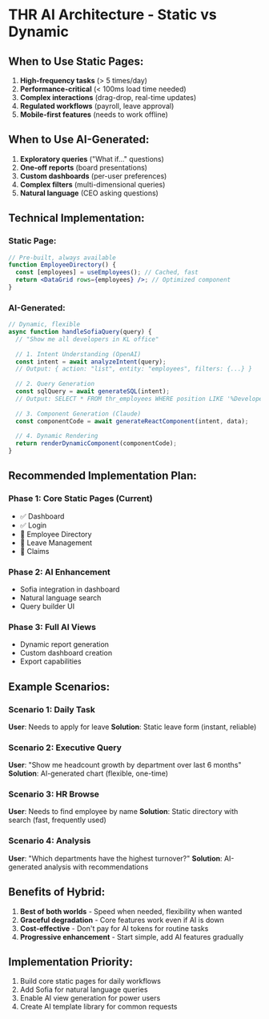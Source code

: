 # THR AI Architecture - Static vs Dynamic

## When to Use Static Pages:
1. **High-frequency tasks** (> 5 times/day)
2. **Performance-critical** (< 100ms load time needed)
3. **Complex interactions** (drag-drop, real-time updates)
4. **Regulated workflows** (payroll, leave approval)
5. **Mobile-first features** (needs to work offline)

## When to Use AI-Generated:
1. **Exploratory queries** ("What if..." questions)
2. **One-off reports** (board presentations)
3. **Custom dashboards** (per-user preferences)
4. **Complex filters** (multi-dimensional queries)
5. **Natural language** (CEO asking questions)

## Technical Implementation:

### Static Page:
```jsx
// Pre-built, always available
function EmployeeDirectory() {
  const [employees] = useEmployees(); // Cached, fast
  return <DataGrid rows={employees} />; // Optimized component
}
```

### AI-Generated:
```javascript
// Dynamic, flexible
async function handleSofiaQuery(query) {
  // "Show me all developers in KL office"
  
  // 1. Intent Understanding (OpenAI)
  const intent = await analyzeIntent(query);
  // Output: { action: "list", entity: "employees", filters: {...} }
  
  // 2. Query Generation
  const sqlQuery = await generateSQL(intent);
  // Output: SELECT * FROM thr_employees WHERE position LIKE '%Developer%'
  
  // 3. Component Generation (Claude)
  const componentCode = await generateReactComponent(intent, data);
  
  // 4. Dynamic Rendering
  return renderDynamicComponent(componentCode);
}
```

## Recommended Implementation Plan:

### Phase 1: Core Static Pages (Current)
- ✅ Dashboard
- ✅ Login
- 🔄 Employee Directory
- 🔄 Leave Management
- 🔄 Claims

### Phase 2: AI Enhancement
- Sofia integration in dashboard
- Natural language search
- Query builder UI

### Phase 3: Full AI Views
- Dynamic report generation
- Custom dashboard creation
- Export capabilities

## Example Scenarios:

### Scenario 1: Daily Task
**User**: Needs to apply for leave
**Solution**: Static leave form (instant, reliable)

### Scenario 2: Executive Query
**User**: "Show me headcount growth by department over last 6 months"
**Solution**: AI-generated chart (flexible, one-time)

### Scenario 3: HR Browse
**User**: Needs to find employee by name
**Solution**: Static directory with search (fast, frequently used)

### Scenario 4: Analysis
**User**: "Which departments have the highest turnover?"
**Solution**: AI-generated analysis with recommendations

## Benefits of Hybrid:
1. **Best of both worlds** - Speed when needed, flexibility when wanted
2. **Graceful degradation** - Core features work even if AI is down
3. **Cost-effective** - Don't pay for AI tokens for routine tasks
4. **Progressive enhancement** - Start simple, add AI features gradually

## Implementation Priority:
1. Build core static pages for daily workflows
2. Add Sofia for natural language queries
3. Enable AI view generation for power users
4. Create AI template library for common requests